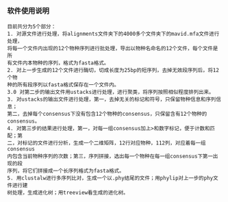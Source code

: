
### 软件使用说明

	目前共分为5个部分：
	1. 对源文件进行处理，将alignments文件夹下的4000多个文件夹下的mavid.mfa文件进行处理，
	将每一个文件内出现的12个物种序列进行批处理，导出以物种名命名的12个文件，每个文件是所
	有文件内本物种的序列，格式为fasta格式。
	2. 对上一步生成的12个文件进行酶切，切成长度为25bp的短序列，去掉无效段序列后，将12个物
	种的所有段序列以fasta格式保存在一个文件内。
	3.0 对第二步的输出文件用ustacks进行处理，进行聚类，将序列按照相似程度排列出来。
	3. 对ustacks的输出文件进行处理，第一，去掉无关的标记和符号，只保留物种信息和序列信息；
	第二，去掉每个consensus下没有包含12个物种的consensus，只保留含有12个物种的consensus。
	4. 对第三步的结果进行处理，第一，对每一组consensus加上>和数字标记，便于计数和匹配；第
	二，对标记的文件进行分析，生成一个二维矩阵，12行对应物种，112列，对应着每一组consensus
	内包含当前物种序列的次数；第三，序列拼接，选出每一个物种在每一组consensus下第一出现的段
	序列，将它们拼接成一个长序列格式为fasta格式。
	5. 用clustalw进行多序列比对，生成一个以.phy结尾的文件；用phylip对上一步的phy文件进行建
	树处理，生成进化树；用treeview看生成的进化树。

